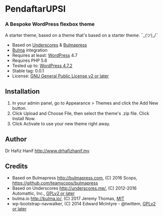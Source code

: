 # PendaftarUPSI
### A Bespoke WordPress flexbox theme


A starter theme, based on a theme that's based on a starter theme. ¯\_(ツ)_/¯

- Based on [Underscores](http://underscores.me/) & [Bulmapress](http://bulmapress.com)
- [Bulma](http://bulma.io) integration
- Requires at least: [WordPress](http://wordpress.org) 4.7
- Requires PHP 5.6
- Tested up to: [WordPress 4.7.2](https://wordpress.org/download/)
- Stable tag: 0.0.1
- License: [GNU General Public License v2 or later](http://www.gnu.org/licenses/gpl-2.0.html)

## Installation

1. In your admin panel, go to Appearance > Themes and click the Add New button.
2. Click Upload and Choose File, then select the theme's .zip file. Click Install Now.
3. Click Activate to use your new theme right away.

## Author

Dr Hafiz Hanif http://www.drhafizhanif.my


## Credits

* Based on Bulmapress http://bulmapress.com, (C) 2016 Scops, https://github.com/teamscops/bulmapress
* Based on Underscores http://underscores.me/, (C) 2012-2016 Automattic, Inc., [GPLv2 or later](https://www.gnu.org/licenses/gpl-2.0.html)
* bulma.io http://bulma.io/, (C) 2017 Jeremy Thomas, [MIT](http://opensource.org/licenses/MIT)
* wp-bootstrap-navwalker, (C) 2014 Edward McIntyre - @twittem, [GPLv2 or later](https://www.gnu.org/licenses/gpl-2.0.html)
